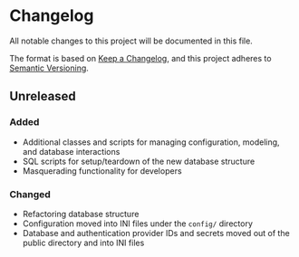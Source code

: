 # Changelog
All notable changes to this project will be documented in this file.

The format is based on [Keep a Changelog](https://keepachangelog.com/en/1.0.0/),
and this project adheres to [Semantic Versioning](https://semver.org/spec/v2.0.0.html).

## Unreleased
### Added
- Additional classes and scripts for managing configuration, modeling, and database interactions
- SQL scripts for setup/teardown of the new database structure
- Masquerading functionality for developers

### Changed
- Refactoring database structure
- Configuration moved into INI files under the `config/` directory
- Database and authentication provider IDs and secrets moved out of the public directory and into INI files
